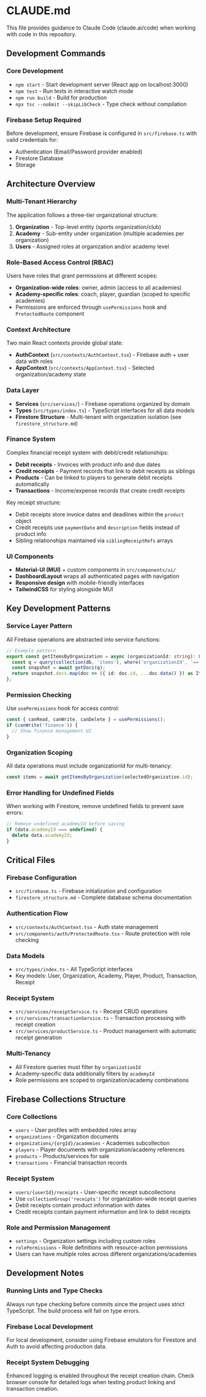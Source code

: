# CLAUDE.md

This file provides guidance to Claude Code (claude.ai/code) when working with code in this repository.

## Development Commands

### Core Development
- `npm start` - Start development server (React app on localhost:3000)
- `npm test` - Run tests in interactive watch mode
- `npm run build` - Build for production
- `npx tsc --noEmit --skipLibCheck` - Type check without compilation

### Firebase Setup Required
Before development, ensure Firebase is configured in `src/firebase.ts` with valid credentials for:
- Authentication (Email/Password provider enabled)
- Firestore Database
- Storage

## Architecture Overview

### Multi-Tenant Hierarchy
The application follows a three-tier organizational structure:
1. **Organization** - Top-level entity (sports organization/club)
2. **Academy** - Sub-entity under organization (multiple academies per organization)  
3. **Users** - Assigned roles at organization and/or academy level

### Role-Based Access Control (RBAC)
Users have roles that grant permissions at different scopes:
- **Organization-wide roles**: owner, admin (access to all academies)
- **Academy-specific roles**: coach, player, guardian (scoped to specific academies)
- Permissions are enforced through `usePermissions` hook and `ProtectedRoute` component

### Context Architecture
Two main React contexts provide global state:
- **AuthContext** (`src/contexts/AuthContext.tsx`) - Firebase auth + user data with roles
- **AppContext** (`src/contexts/AppContext.tsx`) - Selected organization/academy state

### Data Layer
- **Services** (`src/services/`) - Firebase operations organized by domain
- **Types** (`src/types/index.ts`) - TypeScript interfaces for all data models
- **Firestore Structure** - Multi-tenant with organization isolation (see `firestore_structure.md`)

### Finance System
Complex financial receipt system with debit/credit relationships:
- **Debit receipts** - Invoices with product info and due dates
- **Credit receipts** - Payment records that link to debit receipts as siblings
- **Products** - Can be linked to players to generate debit receipts automatically
- **Transactions** - Income/expense records that create credit receipts

Key receipt structure:
- Debit receipts store invoice dates and deadlines within the `product` object
- Credit receipts use `paymentDate` and `description` fields instead of product info
- Sibling relationships maintained via `siblingReceiptRefs` arrays

### UI Components
- **Material-UI (MUI)** + custom components in `src/components/ui/`
- **DashboardLayout** wraps all authenticated pages with navigation
- **Responsive design** with mobile-friendly interfaces
- **TailwindCSS** for styling alongside MUI

## Key Development Patterns

### Service Layer Pattern
All Firebase operations are abstracted into service functions:
```typescript
// Example pattern
export const getItemsByOrganization = async (organizationId: string): Promise<Item[]> => {
  const q = query(collection(db, 'items'), where('organizationId', '==', organizationId));
  const snapshot = await getDocs(q);
  return snapshot.docs.map(doc => ({ id: doc.id, ...doc.data() }) as Item);
};
```

### Permission Checking
Use `usePermissions` hook for access control:
```typescript
const { canRead, canWrite, canDelete } = usePermissions();
if (canWrite('finance')) {
  // Show finance management UI
}
```

### Organization Scoping
All data operations must include organizationId for multi-tenancy:
```typescript
const items = await getItemsByOrganization(selectedOrganization.id);
```

### Error Handling for Undefined Fields
When working with Firestore, remove undefined fields to prevent save errors:
```typescript
// Remove undefined academyId before saving
if (data.academyId === undefined) {
  delete data.academyId;
}
```

## Critical Files

### Firebase Configuration
- `src/firebase.ts` - Firebase initialization and configuration
- `firestore_structure.md` - Complete database schema documentation

### Authentication Flow  
- `src/contexts/AuthContext.tsx` - Auth state management
- `src/components/auth/ProtectedRoute.tsx` - Route protection with role checking

### Data Models
- `src/types/index.ts` - All TypeScript interfaces
- Key models: User, Organization, Academy, Player, Product, Transaction, Receipt

### Receipt System
- `src/services/receiptService.ts` - Receipt CRUD operations  
- `src/services/transactionService.ts` - Transaction processing with receipt creation
- `src/services/productService.ts` - Product management with automatic receipt generation

### Multi-Tenancy
- All Firestore queries must filter by `organizationId`
- Academy-specific data additionally filters by `academyId`
- Role permissions are scoped to organization/academy combinations

## Firebase Collections Structure

### Core Collections
- `users` - User profiles with embedded roles array
- `organizations` - Organization documents  
- `organizations/{orgId}/academies` - Academies subcollection
- `players` - Player documents with organization/academy references
- `products` - Products/services for sale
- `transactions` - Financial transaction records

### Receipt System
- `users/{userId}/receipts` - User-specific receipt subcollections
- Use `collectionGroup('receipts')` for organization-wide receipt queries
- Debit receipts contain product information with dates
- Credit receipts contain payment information and link to debit receipts

### Role and Permission Management
- `settings` - Organization settings including custom roles
- `rolePermissions` - Role definitions with resource-action permissions
- Users can have multiple roles across different organizations/academies

## Development Notes

### Running Lints and Type Checks
Always run type checking before commits since the project uses strict TypeScript. The build process will fail on type errors.

### Firebase Local Development
For local development, consider using Firebase emulators for Firestore and Auth to avoid affecting production data.

### Receipt System Debugging
Enhanced logging is enabled throughout the receipt creation chain. Check browser console for detailed logs when testing product linking and transaction creation.